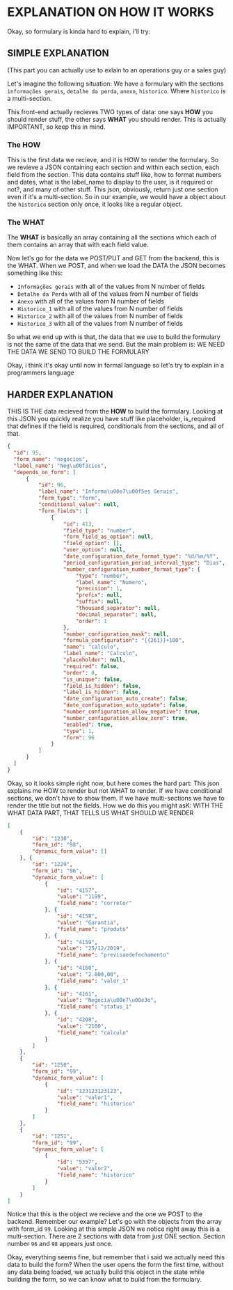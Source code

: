# EXPLANATION ON HOW IT WORKS

Okay, so formulary is kinda hard to explain, i'll try:

## SIMPLE EXPLANATION
(This part you can actually use to exlain to an operations guy or a sales guy)

Let's imagine the following situation: 
We have a formulary with the sections `informações gerais`, `detalhe da perda`, `anexo`, `historico`. Where `historico` is a multi-section.

This front-end actually recieves TWO types of data: one says __HOW__ you should render stuff, the other says __WHAT__ you should render. 
This is actually IMPORTANT, so keep this in mind.

### The HOW
This is the first data we recieve, and it is HOW to render the formulary. So we revieve a JSON containing each section and within each section, each field from the section.
This data contains stuff like, how to format numbers and dates, what is the label_name to display to the user, is it required or not?, and many of
other stuff. This json, obviously, return just one section even if it's a multi-section. So in our example, we would have a 
object about the `historico` section only once, it looks like a regular object.

### The WHAT
The __WHAT__ is basically an array containing all the sections which each of them contains an array that with each field value.

Now let's go for the data we POST/PUT and GET from the backend, this is the WHAT.
When we POST, and when we load the DATA the JSON becomes something like this:
- `Informações gerais` with all of the values from N number of fields
- `Detalhe da Perda`  with all of the values from N number of fields
- `Anexo`  with all of the values from N number of fields
- `Historico_1`  with all of the values from N number of fields
- `Historico_2`  with all of the values from N number of fields
- `Historico_3`  with all of the values from N number of fields


So what we end up with is that, the data that we use to build the formulary is not the same of the data that we send. But the main problem is: 
WE NEED THE DATA WE SEND TO BUILD THE FORMULARY

Okay, i think it's okay until now in formal language so let's try to explain in a programmers language

## HARDER EXPLANATION

THIS IS THE data recieved from the __HOW__ to build the formulary. Looking at this JSON you quickly realize you have stuff like placeholder,
is_required that defines if the field is required, conditionals from the sections, and all of that.

```json
{
  "id": 95,
  "form_name": "negocios",
  "label_name": "Neg\u00f3cios",
  "depends_on_form": [
      {
          "id": 96,
          "label_name": "Informa\u00e7\u00f5es Gerais",
          "form_type": "form",
          "conditional_value": null,
          "form_fields": [
              {
                  "id": 413,
                  "field_type": "number",
                  "form_field_as_option": null,
                  "field_option": [],
                  "user_option": null,
                  "date_configuration_date_format_type": "%d/%m/%Y",
                  "period_configuration_period_interval_type": "Dias",
                  "number_configuration_number_format_type": {
                      "type": "number",
                      "label_name": "Numero",
                      "precision": 1,
                      "prefix": null,
                      "suffix": null,
                      "thousand_separator": null,
                      "decimal_separator": null,
                      "order": 1
                  },
                  "number_configuration_mask": null,
                  "formula_configuration": "{{261}}+100",
                  "name": "calculo",
                  "label_name": "Calculo",
                  "placeholder": null,
                  "required": false,
                  "order": 0,
                  "is_unique": false,
                  "field_is_hidden": false,
                  "label_is_hidden": false,
                  "date_configuration_auto_create": false,
                  "date_configuration_auto_update": false,
                  "number_configuration_allow_negative": true,
                  "number_configuration_allow_zero": true,
                  "enabled": true,
                  "type": 1,
                  "form": 96
              }
          ]
      }
  ]
}
```

Okay, so it looks simple right now, but here comes the hard part: This json explains me HOW to render but not WHAT to render. If we have conditional sections,
we don't have to show them. If we have multi-sections we have to render the title but not the fields. How we do this you might asK:
WITH THE WHAT DATA PART, THAT TELLS US WHAT SHOULD WE RENDER

```json
[
    {
        "id": "1230", 
        "form_id": "98", 
        "dynamic_form_value": []
    }, {
        "id": "1229", 
        "form_id": "96", 
        "dynamic_form_value": [
            {
                "id": "4157", 
                "value": "1199", 
                "field_name": "corretor"
            }, {
                "id": "4158", 
                "value": "Garantia", 
                "field_name": "produto"
            }, {
                "id": "4159", 
                "value": "25/12/2019", 
                "field_name": "previsaodefechamento"
            }, {
                "id": "4160", 
                "value": "2.000,00",
                "field_name": "valor_1"
            }, {
                "id": "4161", 
                "value": "Negocia\u00e7\u00e3o", 
                "field_name": "status_1"
            }, {
                "id": "4208", 
                "value": "2100", 
                "field_name": "calculo"
            }
        ]
    },
    {
        "id": "1250", 
        "form_id": "99", 
        "dynamic_form_value": [
            {
                "id": "123123123123", 
                "value": "valor1",
                "field_name": "historico"
            }
        ]
    },
    {
        "id": "1251", 
        "form_id": "99", 
        "dynamic_form_value": [
            {
                "id": "5357", 
                "value": "valor2",
                "field_name": "historico"
            }
        ]
    }
]
```

Notice that this is the object we recieve and the one we POST to the backend. Remember our example? Let's go with the objects from the array with form_id `99`.
Looking at this simple JSON we notice right away this is a multi-section. There are 2 sections with data from just ONE section. Section number `96` and `98` appears 
just once.

Okay, everything seems fine, but remember that i said we actually need this data to build the form? 
When the user opens the form the first time, without any data being loaded, 
we actually build this object in the state while building the form, so we can know what to build from the formulary.